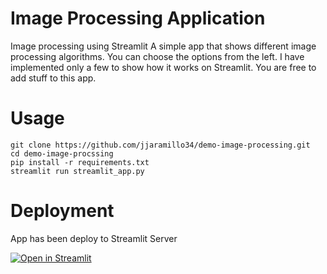 # Image Processing Application

Image processing using Streamlit
A simple app that shows different image processing algorithms. You can choose the options from the left. I have implemented only a few to show how it works on Streamlit. You are free to add stuff to this app.

# Usage
```
git clone https://github.com/jjaramillo34/demo-image-processing.git
cd demo-image-procssing
pip install -r requirements.txt 
streamlit run streamlit_app.py
```
# Deployment

App has been deploy to Streamlit Server

[![Open in Streamlit](https://static.streamlit.io/badges/streamlit_badge_black_white.svg)](https://share.streamlit.io/jjaramillo34/demo-image-processing)
